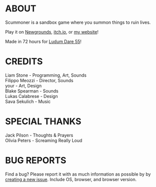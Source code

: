 # ABOUT
Scummoner is a sandbox game where you summon things to ruin lives.

Play it on [Newgrounds](https://www.newgrounds.com/portal/view/926208), [itch.io](https://bobatealee.itch.io/scummoner), or [my website](https://bobatealee.com/games/scummoner/)!

Made in 72 hours for [Ludum Dare 55](https://ldjam.com/events/ludum-dare/55/scummoner)!

# CREDITS
Liam Stone - Programming, Art, Sounds\
Filippo Meozzi - Director, Sounds\
your - Art, Design\
Blake Spearman - Sounds\
Lukas Calabrese - Design\
Sava Sekulich - Music

# SPECIAL THANKS
Jack Pilson - Thoughts & Prayers\
Olivia Peters - Screaming Really Loud

# BUG REPORTS
Find a bug? Please report it with as much information as possible by by [creating a new issue](https://github.com/bobatealee/scummoner/issues). Include OS, browser, and browser version.

